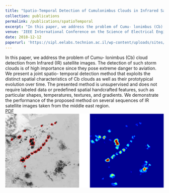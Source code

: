 ```yaml
---
title: "Spatio-Temporal Detection of Cumulonimbus Clouds in Infrared Satellite Images"
collection: publications
permalink: /publications/spatioTemporal
excerpt: "In this paper, we address the problem of Cumu- lonimbus (Cb) cloud detection from Infrared (IR) satellite images. The detection of such storm clouds is of high importance since they pose extreme danger to aviation. We present a joint spatio- temporal detection method that exploits the distinct spatial characteristics of Cb clouds as well as their prototypical evolution over time. The presented method is unsupervised and does not require labeled data or predefined spatial handcrafted features, such as particular shapes, temperatures, textures, and gradients. We demonstrate the performance of the proposed method on several sequences of IR satellite images taken from the middle east region. <br/> <img src='images/spatioTemporalPaper.png'>" 
venue: 'IEEE International Conference on the Science of Electrical Engineering in Israel (ICSEE)'
date: 2018-12-12
paperurl: 'https://sipl.eelabs.technion.ac.il/wp-content/uploads/sites/6/2018/12/paper_final.pdf'
---  
```

In this paper, we address the problem of Cumu- lonimbus (Cb) cloud detection from Infrared (IR) satellite images. The detection of such storm clouds is of high importance since they pose extreme danger to aviation. We present a joint spatio- temporal detection method that exploits the distinct spatial characteristics of Cb clouds as well as their prototypical evolution over time. The presented method is unsupervised and does not require labeled data or predefined spatial handcrafted features, such as particular shapes, temperatures, textures, and gradients. We demonstrate the performance of the proposed method on several sequences of IR satellite images taken from the middle east region. <br/> 
<a href='https://sipl.eelabs.technion.ac.il/wp-content/uploads/sites/6/2018/12/paper_final.pdf'>PDF</a>
&nbsp;&nbsp;&nbsp;&nbsp; </br>
<img src='/images/spatioTemporalPaper.png'>
